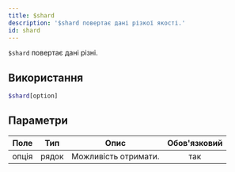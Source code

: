 ```yaml
---
title: $shard
description: '$shard повертає дані різкої якості.'
id: shard
---
```


`$shard` повертає дані різні.

## Використання

```php
$shard[option]
```

## Параметри

| Поле  | Тип   | Опис                 | Обов'язковий |
| ----- | ----- | -------------------- |:------------:|
| опція | рядок | Можливість отримати. |     так      |